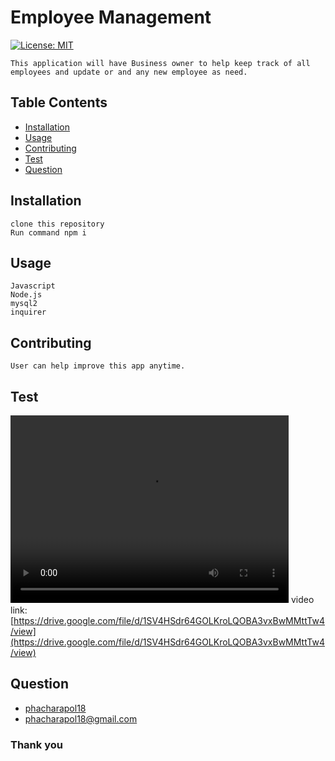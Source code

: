 # Employee Management 
[![License: MIT](https://img.shields.io/badge/License-MIT-yellow.svg)](https://opensource.org/licenses/MIT)
    
    This application will have Business owner to help keep track of all employees and update or and any new employee as need.

## Table Contents

  - [Installation](#installation)
  - [Usage](#usage)
  - [Contributing](#contributing)
  - [Test](#test)
  - [Question](#question)
  
<a name="installation"></a>
## Installation
    clone this repository
    Run command npm i
<a name="usage"></a>
## Usage
    Javascript
    Node.js
    mysql2
    inquirer
   

<a name="contributing"></a>
## Contributing
    User can help improve this app anytime.
<a name="test"></a>
## Test
<video  width="445" height="300" controls
 src="gif/Employee-Menagement.mp4" type="video/mp4">
</video>
video link: [https://drive.google.com/file/d/1SV4HSdr64GOLKroLQOBA3vxBwMMttTw4/view](https://drive.google.com/file/d/1SV4HSdr64GOLKroLQOBA3vxBwMMttTw4/view)

<a name="question"></a>
## Question
- [phacharapol18](https://github.com/phacharapol18)
- <a href = "mailto:phacharapol18@gmail.com" target = "_blank">phacharapol18@gmail.com</a>
### Thank you
    
